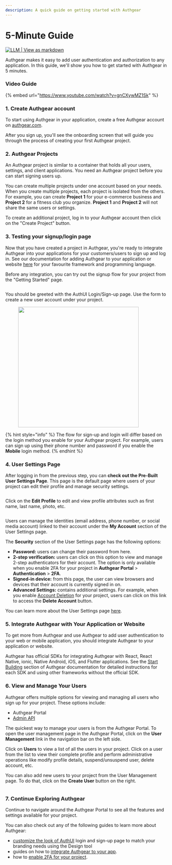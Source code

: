 ```yaml
---
description: A quick guide on getting started with Authgear
---
```


# 5-Minute Guide

[![LLM | View as markdown](https://img.shields.io/badge/LLM-View%20as%20markdown-blue)](https://raw.githubusercontent.com/authgear/docs/refs/heads/main/get-started/5-minute-guide.md)

Authgear makes it easy to add user authentication and authorization to any application. In this guide, we'll show you how to get started with Authgear in 5 minutes.

### Video Guide

{% embed url="https://www.youtube.com/watch?v=gnCXywMZ1Sk" %}

### 1. Create Authgear account&#x20;

To start using Authgear in your application, create a free Authgear account on [authgear.com](https://authgear.com).&#x20;

After you sign up, you'll see the onboarding screen that will guide you through the process of creating your first Authgear project.

### 2. Authgear Projects&#x20;

An Authgear project is similar to a container that holds all your users, settings, and client applications. You need an Authgear project before you can start signing users up.

You can create multiple projects under one account based on your needs. When you create multiple projects, each project is isolated from the others. For example, you can create **Project 1** for your e-commerce business and **Project 2** for a fitness club you organize. **Project 1** and **Project 2** will not share the same users or settings.

To create an additional project, log in to your Authgear account then click on the "Create Project" button.&#x20;

### 3. Testing your signup/login page

Now that you have created a project in Authgear, you're ready to integrate Authgear into your applications for your customers/users to sign up and log in. See our documentation for adding Authgear to your application or website [here](start-building.md) for your favourite framework and programming language.

Before any integration, you can try out the signup flow for your project from the "Getting Started" page.&#x20;

<figure><img src="../.gitbook/assets/image (41).png" alt=""><figcaption></figcaption></figure>

You should be greeted with the AuthUI Login/Sign-up page. Use the form to create a new user account under your project.&#x20;

<figure><img src="../.gitbook/assets/authui-login-2.png" alt="" width="375"><figcaption></figcaption></figure>

{% hint style="info" %}
The flow for sign-up and login will differ based on the login method you enable for your Authgear project. For example, users can sign up using their phone number and password if you enable the **Mobile** login method.
{% endhint %}

### 4. User Settings Page

After logging in from the previous step, you can **check out the Pre-Built User Settings Page**. This page is the default page where users of your project can edit their profile and manage security settings.

<figure><img src="../.gitbook/assets/authgear-new-user-settings (2).png" alt=""><figcaption></figcaption></figure>

Click on the **Edit Profile** to edit and view profile attributes such as first name, last name,  photo, etc.

<figure><img src="../.gitbook/assets/authgear-new-user-settings-profile.png" alt=""><figcaption></figcaption></figure>

Users can manage the identities (email address, phone number, or social media account) linked to their account under the **My Account** section of the User Settings page.

The **Security** section of the User Settings page has the following options:

* **Password:** users can change their password from here.
* **2-step verification:** users can click on this option to view and manage 2-step authenticators for their account. The option is only available when you enable 2FA for your project in **Authgear Portal** > **Authentication** > **2FA**.
* **Signed-in device:** from this page, the user can view browsers and devices that their account is currently signed in on.
* **Advanced Settings:** contains additional settings. For example, when you enable [Account Deletion](../admin/user-management/account-deletion.md) for your project, users can click on this link to access the **Delete Account** button.

You can learn more about the User Settings page [here](../customization/ui-customization/built-in-ui/auth-ui.md).

### 5. Integrate Authgear with Your Application or Website

To get more from Authgear and use Authgear to add user authentication to your web or mobile application, you should integrate Authgear to your application or website.&#x20;

Authgear has official SDKs for integrating Authgear with React, React Native, ionic, Native Android, iOS, and Flutter applications. See the [Start Building](start-building.md) section of Authgear documentation for detailed instructions for each SDK and using other frameworks without the official SDK.

### 6. View and Manage Your Users

Authgear offers multiple options for viewing and managing all users who sign up for your project. These options include:

* Authgear Portal
* [Admin API](../api-reference/apis/admin-api/)

The quickest way to manage your users is from the Authgear Portal. To open the user management page in the Authgear Portal, click on the **User Management** link in the navigation bar on the left side.

Click on **Users** to view a list of all the users in your project.  Click on a user from the list to view their complete profile and perform administrative operations like modify profile details, suspend/unsuspend user, delete account, etc.

You can also add new users to your project from the User Management page. To do that, click on the **Create User** button on the right.

<figure><img src="../.gitbook/assets/image (43).png" alt=""><figcaption></figcaption></figure>

### 7. Continue Exploring Authgear

Continue to navigate around the Authgear Portal to see all the features and settings available for your project.&#x20;

You can also check out any of the following guides to learn more about Authgear:&#x20;

* [customize the look of AuthUI](../customization/ui-customization/built-in-ui/branding.md) login and sign-up page to match your branding needs using the Design tool
* guides on how to [integrate Authgear to your app](start-building.md).
* how to [enable 2FA for your project](../authentication-and-access/authentication/enable-two-factor-authentication-2fa.md).
